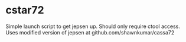 cstar72
=======
Simple launch script to get jepsen up. Should only require ctool access.
Uses modified version of jepsen at github.com/shawnkumar/cassa72
